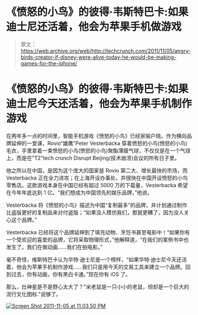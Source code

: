 # 《愤怒的小鸟》的彼得·韦斯特巴卡:如果迪士尼还活着，他会为苹果手机做游戏

> 原文：<https://web.archive.org/web/http://techcrunch.com/2011/11/05/angry-birds-creator-if-disney-were-alive-today-he-would-be-making-games-for-the-iphone/>

# 《愤怒的小鸟》的彼得·韦斯特巴卡:如果迪士尼今天还活着，他会为苹果手机制作游戏

在两年多一点的时间里，智能手机游戏《愤怒的小鸟》已经家喻户晓。作为横向品牌延伸的一堂课，Rovio“雄鹰”Peter Vesterbacka 穿着愤怒的小鸟(愤怒的小鸟)毛衣，手里拿着一束愤怒的小鸟(愤怒的小鸟)聚酯薄膜气球，不仅仅是在一个气球上，而是在“T2”tech crunch Disrupt Beijing(技术崩溃)会议的所有日子里。

他之所以在中国，是因为这个庞大的国家是 Rovio 第二大、增长最快的市场，而 Vesterbacka 正在全力进攻；在上海开设办事处，并很快在中国开设愤怒的小鸟零售店。这款游戏本身在中国已经有超过 5000 万的下载量，Vesterbacka 希望在今年年底达到 1 亿。“我们想成为中国领先的娱乐品牌，”他说。

Vesterbacka 将《愤怒的小鸟》描述为中国“复制最多”的品牌，并计划通过制作比盗版更好的复制品来对付盗版；“如果没人模仿我们，那就更糟了，因为没人关心这个品牌。”

Vesterbacka 已经将这个品牌延伸到了填充动物、烹饪书甚至电影中！“如果你有一个受欢迎的喜爱的品牌，它将采取物理形式，”他解释道，“在我们的案例书中也发生了。我们在做动画……我们在拍电影。”

毫不奇怪，维斯特巴卡认为华特·迪士尼是一个榜样，“如果华特·迪士尼今天还活着，他会为苹果手机制作游戏……我们只是用今天的交易工具来建立一个品牌。回到过去，你有动画，你有黑白卡通。”现在你有 iOS 了。

那么，灶神星是不是野心太大了？"米老鼠是一只小小的老鼠，但却是一个巨大的流行文化图标."说够了。

[![](img/12f89080dc14cdc61818a48357edb3f3.png "Screen Shot 2011-11-05 at 11.03.50 PM")](https://web.archive.org/web/20230205034643/https://techcrunch.com/wp-content/uploads/2011/11/screen-shot-2011-11-05-at-11-03-50-pm.png)